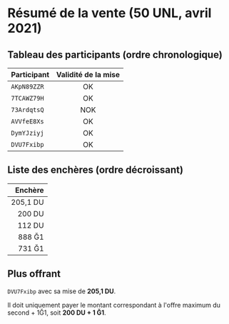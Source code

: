 # Résumé de la vente (50 UNL, avril 2021)

## Tableau des participants (ordre chronologique)

| Participant | Validité de la mise |
| :------------ | :--------------------: |
|  `AKpN89ZZR`     |   OK    |
|  `7TCAWZ79H`        |     OK      |
|  `73ArdqtsQ`        |     NOK      |
|  `AVVfeE8Xs`        |     OK      |
|  `DymYJziyj`        |     OK      |
|  `DVU7Fxibp`        |     OK      |

## Liste des enchères (ordre décroissant)

|  Enchère   |
| ------------: |
|  205,1 DU     |
|  200 DU     |
|  112 DU     |
|  888 Ğ1     |
|  731 Ğ1     |

## Plus offrant
`DVU7Fxibp` avec sa mise de **205,1 DU**.

Il doit uniquement payer le montant correspondant à l'offre maximum du second + 1Ğ1, soit **200 DU + 1 Ğ1**.